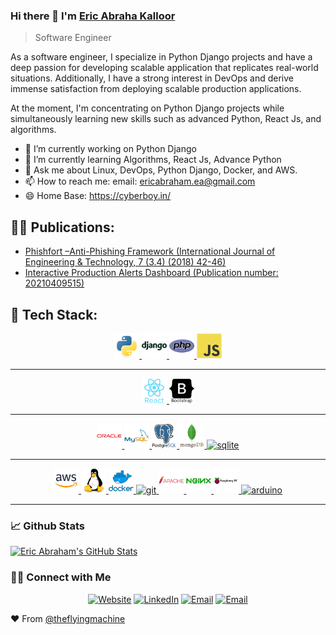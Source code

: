 ### Hi there 👋 I'm [Eric Abraha Kalloor](https://cyberboy.in)
> Software Engineer




<div>
 <p>
As a software engineer, I specialize in Python Django projects and have a deep passion for developing scalable application that replicates real-world situations. Additionally, I have a strong interest in DevOps and derive immense satisfaction from deploying scalable production applications.

At the moment, I'm concentrating on Python Django projects while simultaneously learning new skills such as advanced Python, React Js, and algorithms.

  
   
- 🔭 I’m currently working on Python Django 
- 🌱 I’m currently learning Algorithms, React Js, Advance Python
- 💬 Ask me about Linux, DevOps, Python Django, Docker, and AWS.
- 📫 How to reach me: email: ericabraham.ea@gmail.com
- 😄 Home Base: https://cyberboy.in/

</p>
</div>

## 🔬📝 Publications:
 - [Phishfort –Anti-Phishing Framework (International Journal of Engineering & Technology, 7 (3.4) (2018) 42-46)](https://www.sciencepubco.com/index.php/ijet/article/view/14673/6007)
 - [Interactive Production Alerts Dashboard (Publication number: 20210409515)](https://patents.google.com/patent/US20210409515A1/)
## 🧰 Tech Stack:
<p align="center">
<a href="https://www.python.org" target="_blank"> <img src="https://raw.githubusercontent.com/devicons/devicon/master/icons/python/python-original.svg" alt="python" width="40" height="40"/> </a>
<a href="https://www.djangoproject.com/" target="_blank"> <img src="https://raw.githubusercontent.com/devicons/devicon/master/icons/django/django-plain-wordmark.svg" alt="django" width="40" height="40"/> </a> 
<a href="https://www.php.net" target="_blank"> <img src="https://raw.githubusercontent.com/devicons/devicon/master/icons/php/php-original.svg" alt="php" width="40" height="40"/> </a>
<a href="https://developer.mozilla.org/en-US/docs/Web/JavaScript" target="_blank"> <img src="https://raw.githubusercontent.com/devicons/devicon/master/icons/javascript/javascript-original.svg" alt="javascript" width="40" height="40"/> </a>
</p>

<hr>

<p align="center">
<a href="https://reactjs.org/" target="_blank"> <img src="https://raw.githubusercontent.com/devicons/devicon/master/icons/react/react-original-wordmark.svg" alt="react" width="40" height="40"/> </a>
<a href="https://getbootstrap.com" target="_blank"> <img src="https://raw.githubusercontent.com/devicons/devicon/master/icons/bootstrap/bootstrap-plain-wordmark.svg" alt="bootstrap" width="40" height="40"/> </a>
</p>

<hr>

<p align="center">
<a href="https://www.oracle.com/" target="_blank"> <img src="https://raw.githubusercontent.com/devicons/devicon/master/icons/oracle/oracle-original.svg" alt="oracle" width="40" height="40"/> </a>
<a href="https://www.mysql.com/" target="_blank"> <img src="https://raw.githubusercontent.com/devicons/devicon/master/icons/mysql/mysql-original-wordmark.svg" alt="mysql" width="40" height="40"/> </a>
<a href="https://www.postgresql.org" target="_blank"> <img src="https://raw.githubusercontent.com/devicons/devicon/master/icons/postgresql/postgresql-original-wordmark.svg" alt="postgresql" width="40" height="40"/> </a>
<a href="https://www.mongodb.com/" target="_blank"> <img src="https://raw.githubusercontent.com/devicons/devicon/master/icons/mongodb/mongodb-original-wordmark.svg" alt="mongodb" width="40" height="40"/> </a> 
<a href="https://www.sqlite.org/" target="_blank"> <img src="https://www.vectorlogo.zone/logos/sqlite/sqlite-icon.svg" alt="sqlite" width="40" height="40"/> </a>
</p>

<hr>

<p align="center">
<a href="https://aws.amazon.com" target="_blank"> <img src="https://raw.githubusercontent.com/github/explore/80688e429a7d4ef2fca1e82350fe8e3517d3494d/topics/aws/aws.png" alt="aws" width="40" height="40"/> </a> 
<a href="https://www.linux.org/" target="_blank"> <img src="https://raw.githubusercontent.com/devicons/devicon/master/icons/linux/linux-original.svg" alt="linux" width="40" height="40"/> </a>
<a href="https://www.docker.com/" target="_blank"> <img src="https://raw.githubusercontent.com/github/explore/80688e429a7d4ef2fca1e82350fe8e3517d3494d/topics/docker/docker.png" alt="docker" width="40" height="40"/> </a> 
<a href="https://git-scm.com/" target="_blank"> <img src="https://www.vectorlogo.zone/logos/git-scm/git-scm-icon.svg" alt="git" width="40" height="40"/> </a> 
<a href="https://httpd.apache.org/" target="_blank"> <img src="https://raw.githubusercontent.com/devicons/devicon/master/icons/apache/apache-original-wordmark.svg" alt="apache" width="40" height="40"/> </a>
<a href="https://www.nginx.com" target="_blank"> <img src="https://raw.githubusercontent.com/devicons/devicon/master/icons/nginx/nginx-original.svg" alt="nginx" width="40" height="40"/> </a>
<a href="https://www.raspberrypi.org/" target="_blank"> <img src="https://raw.githubusercontent.com/devicons/devicon/master/icons/raspberrypi/raspberrypi-original-wordmark.svg" alt="raspberrypi" width="40" height="40"/> </a> 
<a href="https://www.arduino.cc/" target="_blank"> <img src="https://cdn.worldvectorlogo.com/logos/arduino-1.svg" alt="arduino" width="40" height="40"/> </a>
</p>
<hr>


### 📈  Github Stats

[![Eric Abraham's GitHub Stats](https://github-readme-stats.vercel.app/api?username=theflyingmachine&show_icons=true&count_private=true)](https://github.com/theflyingmachine)

<h3> 🤝🏻 Connect with Me </h3>

<p align="center">
<a href="https://cyberboy.in" target="_blank"><img alt="Website" src="https://img.shields.io/badge/Website-cyberboy.in-blue?style=flat&logo=google-chrome"></a>
<a href="https://www.linkedin.com/in/cyberboy/" target="_blank"><img alt="LinkedIn" src="https://img.shields.io/badge/LinkedIn-@cyberboy-blue?style=flat&logo=linkedin"></a>
<a href="mailto:ericabraham.ea@gmail.com"><img alt="Email" src="https://img.shields.io/badge/Email-ericabraham.ea@gmail.com-blue?style=flat&logo=gmail"></a>
<a href="https://www.instagram.com/the.flying.machine/"><img alt="Email" src="https://img.shields.io/badge/Instagram-@the.flying.machine-blue?style=flat&logo=instagram"></a>
</p>


❤️ From [@theflyingmachine](https://github.com/theflyingmachine)
